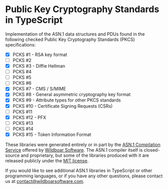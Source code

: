 # Public Key Cryptography Standards in TypeScript

Implementation of the ASN.1 data structures and PDUs found in the following
checked Public Key Cryptography Standards (PKCS) specifications:

- [x] PCKS #1 - RSA key format
- [ ] PCKS #2
- [x] PCKS #3 - Diffie Hellman
- [ ] PCKS #4
- [ ] PCKS #5
- [ ] PCKS #6
- [x] PCKS #7 - CMS / S/MIME
- [x] PCKS #8 - General asymmetric cryptography key format
- [x] PCKS #9 - Attribute types for other PKCS standards
- [x] PCKS #10 - Certificate Signing Requests (CSRs)
- [ ] PCKS #11
- [x] PCKS #12 - PFX
- [ ] PCKS #13
- [ ] PCKS #14
- [x] PCKS #15 - Token Information Format

These libraries were generated entirely or in part by the
[ASN.1 Compilation Service](https://wildboarsoftware.com/asn1-compilation)
offered by [Wildboar Software](https://wildboarsoftware.com). The ASN.1
compiler itself is closed-source and proprietary, but some of the libraries
produced with it are released publicly under the
[MIT license](https://mit-license.org/).

If you would like to see additional ASN.1 libraries in TypeScript or other
programming languages, or if you have any other questions, please contact us at
[contact@wildboarsoftware.com](mailto:contact@wildboarsoftware.com).
